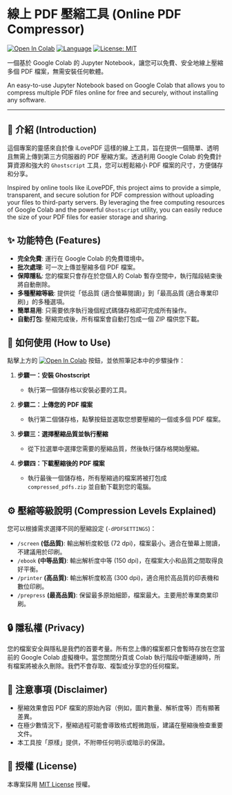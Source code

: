 # 線上 PDF 壓縮工具 (Online PDF Compressor)

[![Open In Colab](https://colab.research.google.com/assets/colab-badge.svg)](https://colab.research.google.com/github/gemini-generative-ai/colab-notebooks/blob/main/PDF_Compressor.ipynb)
[![Language](https://img.shields.io/badge/Language-Python-blue.svg)](https://www.python.org/)
[![License: MIT](https://img.shields.io/badge/License-MIT-yellow.svg)](https://opensource.org/licenses/MIT)

一個基於 Google Colab 的 Jupyter Notebook，讓您可以免費、安全地線上壓縮多個 PDF 檔案，無需安裝任何軟體。

An easy-to-use Jupyter Notebook based on Google Colab that allows you to compress multiple PDF files online for free and securely, without installing any software.

---

## 📖 介紹 (Introduction)

這個專案的靈感來自於像 iLovePDF 這樣的線上工具，旨在提供一個簡單、透明且無需上傳到第三方伺服器的 PDF 壓縮方案。透過利用 Google Colab 的免費計算資源和強大的 `Ghostscript` 工具，您可以輕鬆縮小 PDF 檔案的尺寸，方便儲存和分享。

Inspired by online tools like iLovePDF, this project aims to provide a simple, transparent, and secure solution for PDF compression without uploading your files to third-party servers. By leveraging the free computing resources of Google Colab and the powerful `Ghostscript` utility, you can easily reduce the size of your PDF files for easier storage and sharing.

## ✨ 功能特色 (Features)

*   **完全免費**: 運行在 Google Colab 的免費環境中。
*   **批次處理**: 可一次上傳並壓縮多個 PDF 檔案。
*   **保障隱私**: 您的檔案只會存在於您個人的 Colab 暫存空間中，執行階段結束後將自動刪除。
*   **多種壓縮等級**: 提供從「低品質 (適合螢幕閱讀)」到「最高品質 (適合專業印刷)」的多種選項。
*   **簡單易用**: 只需要依序執行幾個程式碼儲存格即可完成所有操作。
*   **自動打包**: 壓縮完成後，所有檔案會自動打包成一個 ZIP 檔供您下載。

## 🚀 如何使用 (How to Use)

點擊上方的 [![Open In Colab](https://colab.research.google.com/assets/colab-badge.svg)](https://colab.research.google.com/github/gemini-generative-ai/colab-notebooks/blob/main/PDF_Compressor.ipynb) 按鈕，並依照筆記本中的步驟操作：

1.  **步驟一：安裝 Ghostscript**
    *   執行第一個儲存格以安裝必要的工具。

2.  **步驟二：上傳您的 PDF 檔案**
    *   執行第二個儲存格，點擊按鈕並選取您想要壓縮的一個或多個 PDF 檔案。

3.  **步驟三：選擇壓縮品質並執行壓縮**
    *   從下拉選單中選擇您需要的壓縮品質，然後執行儲存格開始壓縮。

4.  **步驟四：下載壓縮後的 PDF 檔案**
    *   執行最後一個儲存格，所有壓縮過的檔案將被打包成 `compressed_pdfs.zip` 並自動下載到您的電腦。

## ⚙️ 壓縮等級說明 (Compression Levels Explained)

您可以根據需求選擇不同的壓縮設定 (`-dPDFSETTINGS`)：

*   `/screen` **(低品質)**: 輸出解析度較低 (72 dpi)，檔案最小。適合在螢幕上閱讀，不建議用於印刷。
*   `/ebook` **(中等品質)**: 輸出解析度中等 (150 dpi)，在檔案大小和品質之間取得良好平衡。
*   `/printer` **(高品質)**: 輸出解析度較高 (300 dpi)，適合用於高品質的印表機和數位印刷。
*   `/prepress` **(最高品質)**: 保留最多原始細節，檔案最大。主要用於專業商業印刷。

## 🔒 隱私權 (Privacy)

您的檔案安全與隱私是我們的首要考量。所有您上傳的檔案都只會暫時存放在您當前的 Google Colab 虛擬機中。當您關閉分頁或 Colab 執行階段中斷連線時，所有檔案將被永久刪除。我們不會存取、複製或分享您的任何檔案。

## 📝 注意事項 (Disclaimer)

*   壓縮效果會因 PDF 檔案的原始內容（例如，圖片數量、解析度等）而有顯著差異。
*   在極少數情況下，壓縮過程可能會導致格式輕微跑版，建議在壓縮後檢查重要文件。
*   本工具按「原樣」提供，不附帶任何明示或暗示的保證。

## 📄 授權 (License)

本專案採用 [MIT License](https://opensource.org/licenses/MIT) 授權。
